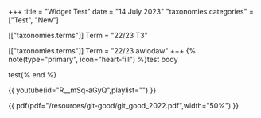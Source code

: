 +++
title = "Widget Test"
date = "14 July 2023"
"taxonomies.categories" = ["Test", "New"]

[["taxonomies.terms"]]
Term = "22/23 T3"

[["taxonomies.terms"]]
Term = "22/23 awiodaw"
+++
{% note(type="primary", icon="heart-fill") %}test body

test{% end %}

{{ youtube(id="R__mSq-aGyQ",playlist="") }}

{{ pdf(pdf="/resources/git-good/git_good_2022.pdf",width="50%") }}